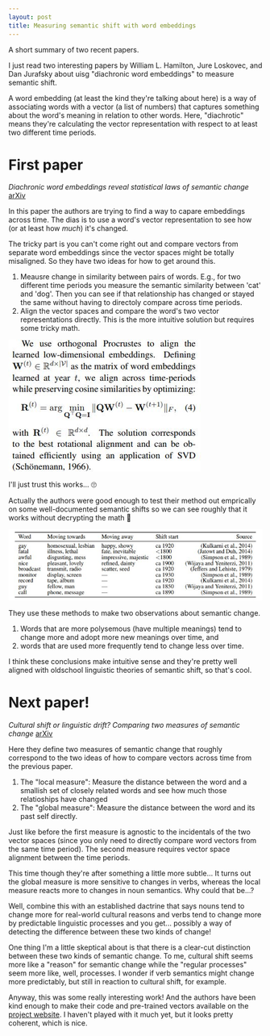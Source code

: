 ```yaml
---
layout: post
title: Measuring semantic shift with word embeddings
---
```


<div class="message">
  A short summary of two recent papers.
</div>


I just read two interesting papers by William L. Hamilton, Jure Loskovec, and Dan Jurafsky about uisg "diachronic word embeddings" to measure semantic shift.

A word embedding (at least the kind they're talking about here) is a way of associating words with a vector (a list of numbers) that captures something about the word's meaning in relation to other words. Here, "diachrotic" means they're calculating the vector representation with respect to at least two different time periods.

# First paper
_Diachronic word embeddings reveal statistical laws of semantic change_ [arXiv](https://t.co/jbhOPlcV6i)

In this paper the authors are trying to find a way to capare embeddings across time. The dias is to use a word's vector representation to see how (or at least how _much_) it's changed.

The tricky part is you can't come right out and compare vectors from separate word embeddings since the vector spaces might be totally misaligned.  So they have two ideas for how to get around this.

1. Meausre change in similarity between pairs of words. E.g., for two different time periods you measure the semantic similarity between 'cat' and 'dog'. Then you can see if that relationship has changed or stayed the same without having to directoly compare across time periods.
2. Align the vector spaces and compare the word's two vector representations directly. This is the more intuitive solution but requires some tricky math.

![What's a procrustes?](/images/2018-03-18-procrustes.jpg)

I'll just trust this works... 🙄

Actually the authors were good enough to test their method out emprically on some well-documented semantic shifts so we can see roughly that it works without decrypting the math 😬

![Take that, Neil DeGrasse Tyson!](/images/2018-03-18-semantic-shifts.jpg)

They use these methods to make two observations about semantic change.

1. Words that are more polysemous (have multiple meanings) tend to change more and adopt more new meanings over time, and
2. words that are used more frequently tend to change less over time.

I think these conclusions make intuitive sense and they're pretty well aligned with oldschool linguistic theories of semantic shift, so that's cool.

# Next paper!
_Cultural shift or linguistic drift? Comparing two measures of semantic change_ [arXiv](https://t.co/SABHxD2xqi)

Here they define two measures of semantic change that roughly correspond to the two ideas of how to compare vectors across time from the previous paper.

1. The "local measure": Measure the distance between the word and a smallish set of closely related words and see how much those relatioships have changed
2. The "global measure": Measure the distance between the word and its past self directly.

Just like before the first measure is agnostic to the incidentals of the two vector spaces (since you only need to directly compare word vectors from the same time period). The second measure requires vector space alignment between the time periods.

This time though they're after something a little more subtle... It turns out the global measure is more sensitive to changes in verbs, whereas the local measure reacts more to changes in noun semantics. Why could that be...?

Well, combine this with an established dactrine that says nouns tend to change more for real-world cultural reasons and verbs tend to change more by predictable linguistic processes and you get... possibly a way of detecting the difference between these two kinds of change!

One thing I'm a little skeptical about is that there is a clear-cut distinction between these two kinds of semantic change. To me, cultural shift seems more like a "reason" for semantic change while the "regular processes" seem more like, well, processes. I wonder if verb semantics might change more predictably, but still in reaction to cultural shift, for example.

Anyway, this was some really interesting work! And the authors have been kind enough to make their code and pre-trained vectors available on the [project website](https://nlp.stanford.edu/projects/histwords/). I haven't played with it much yet, but it looks pretty coherent, which is nice.

